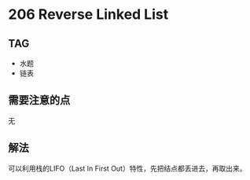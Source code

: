 # 206 Reverse Linked List    

## TAG
* 水题
* 链表

## 需要注意的点
无

## 解法
可以利用栈的LIFO（Last In First Out）特性，先把结点都丢进去，再取出来。